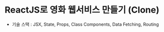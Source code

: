 # ReactJS로 영화 웹서비스 만들기 (Clone)

-   기술 스택 : JSX, State, Props, Class Components, Data Fetching, Routing
